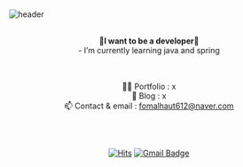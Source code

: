 ###

![header](https://capsule-render.vercel.app/api?type=waving&&color=gradient&height=100&section=header&fontSize=90)


<div align = "center">

<br/>
<strong>🌱I want to be a developer🌱</strong><br>
 - I’m currently learning java and spring 
 <br><br><br>

👩‍💻 Portfolio : x <br>
📝 Blog : x <br>
📫 Contact & email : fomalhaut612@naver.com<br><br>
 
 
<br/>


 [![Hits](https://hits.seeyoufarm.com/api/count/incr/badge.svg?url=https%3A%2F%2Fgithub.com%2Fchajuhui123&count_bg=%23FFD5D5&title_bg=%23FF7575&icon=&icon_color=%23E7E7E7&title=VISIT&edge_flat=false)](https://hits.seeyoufarm.com)
[![Gmail Badge](https://img.shields.io/badge/Gmail-d14836?style=flat-square&logo=Gmail&logoColor=white&link=mailto:jjuhee0913@gmail.com)](mailto:jjuhee0913@gmail.com)
<!-- [![Blog Badge](http://img.shields.io/badge/-Blog-green?style=flat-square&logo=Naver&link=https://blog.naver.com/chajuhui123)](https://blog.naver.com/chajuhui123)
 




[<img src='https://cdn.jsdelivr.net/npm/simple-icons@3.0.1/icons/github.svg' alt='github' height='40'>](https://github.com/eicosaa)  

<a href='https://archiveprogram.github.com/'><img src='https://raw.githubusercontent.com/acervenky/animated-github-badges/master/assets/acbadge.gif' width='40' height='40'></a> <a href='https://docs.github.com/en/developers'><img src='https://raw.githubusercontent.com/acervenky/animated-github-badges/master/assets/devbadge.gif' width='40' height='40'></a> <a href='https://github.com/pricing'><img src='https://raw.githubusercontent.com/acervenky/animated-github-badges/master/assets/pro.gif' width='40' height='40'></a> <a href='https://stars.github.com/'><img src='https://raw.githubusercontent.com/acervenky/animated-github-badges/master/assets/starbadge.gif' width='35' height='35'></a> <a href='https://docs.github.com/en/github/supporting-the-open-source-community-with-github-sponsors'><img src='https://raw.githubusercontent.com/acervenky/animated-github-badges/master/assets/sponsorbadge.gif' width='35' height='35'></a> 

 


•·················•·················• ✨Tech Stacks✨ •·················•·················•



<img src="https://img.shields.io/badge/JAVA-3776AB?style=flat-square&logo=Java&logoColor=white"/>
<img src="https://img.shields.io/badge/Spring-092E20?style=flat-square&logo=Spring&logoColor=white"/><br>
<img src="https://img.shields.io/badge/HTML-E34F26?style=flat-square&logo=HTML5&logoColor=white"/>
<img src="https://img.shields.io/badge/CSS-1572B6?style=flat-square&logo=CSS3&logoColor=white"/>
<img src="https://img.shields.io/badge/JavaScript-F7DF1E?style=flat-square&logo=JavaScript&logoColor=white"/><br>
<img src="https://img.shields.io/badge/tomcat-007396?style=flat-square&logo=tomcat&logoColor=white"/>
<img src="https://img.shields.io/badge/Git-F05032?style=flat-square&logo=Git&logoColor=white"/>
<img src="https://img.shields.io/badge/eclipse-B7178C?style=flat-square&logo=eclipse&logoColor=white"/>
<img src="https://img.shields.io/badge/SqlDeveloper-FFCA28?style=flat-square&logo=Oracle&logoColor=black"/>
 
<br>
 <br>
</div>



<br/>


![footer](https://capsule-render.vercel.app/api?type=waving&&color=gradient&height=100&section=footer&fontSize=90)

![GitHub stats](https://github-readme-stats.vercel.app/api?username=eicosaa&show_icons=true&count_private=true) 
[![Top Langs](https://github-readme-stats.vercel.app/api/top-langs/?username=eicosaa)](https://github.com/anuraghazra/github-readme-stats)

<!--
**eicosaa/eicosaa** is a ✨ _special_ ✨ repository because its `README.md` (this file) appears on your GitHub profile.

Here are some ideas to get you started:

- 🔭 I’m currently working on ...
- 🌱 I’m currently learning ...
- 👯 I’m looking to collaborate on ...
- 🤔 I’m looking for help with ...
- 💬 Ask me about ...
- 📫 How to reach me: ...
- 😄 Pronouns: ...
- ⚡ Fun fact: ...
-->
